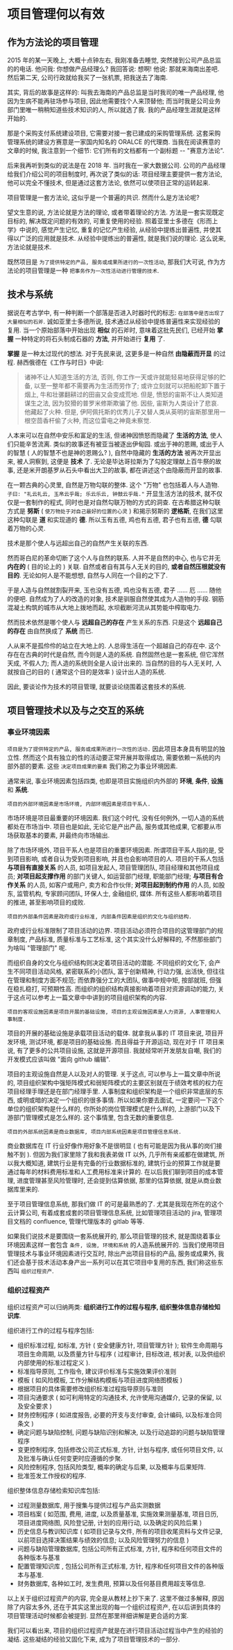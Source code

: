 # 项目管理何以有效

## 作为方法论的项目管理

2015 年的某一天晚上, 大概十点钟左右, 我刚准备去睡觉, 突然接到公司产品总监的的电话. 他问我: 你想做产品经理么? 我回答说: 想啊! 他说: 那就来海南出差吧. 然后第二天, 公司行政就给我买了一张机票, 把我送去了海南. 

其实, 背后的故事是这样的: 叫我去海南的产品总监是当时我司的唯一产品经理, 他因为生病不能再驻场参与项目, 因此他需要找个人来顶替他; 而当时我是公司业务部门里唯一稍稍知道些技术知识的人, 所以就选了我. 我的产品经理生涯就是这样开始的.

那是个采购支付系统建设项目, 它需要对接一套已建成的采购管理系统. 这套采购管理系统的建设方赛意是一家国内知名的 ORALCE 的代理商. 当我在阅读赛意的文章的时候, 我注意到一个细节: 它们所有的文档都有一个副标题 -- "赛意方法论".

后来我再听到类似的说法是在 2018 年. 当时我在一家大数据公司. 公司的产品经理给我们介绍公司的项目制度时, 再次说了类似的话: 项目经理主要提供一套方法论, 他可以完全不懂技术, 但是通过这套方法论, 依然可以使项目正常的运转起来.

项目管理是一套方法论, 这似乎是一个普遍的共识. 然而什么是方法论呢?

望文生意的说, 方法论就是方法的理论, 或者带着理论的方法. 方法是一套实现既定目标的, 解决既定问题的有效的, 可重复使用的经验. 照着亚里士多德在《形而上学》中说的, 感觉产生记忆, 重复的记忆产生经验, 从经验中提练出普遍性, 并使其得以广泛的应用就是技术. 从经验中提练出的普遍性, 就是我们说的理论. 这么说来, 方法论就是技术.

既然项目是 `为了提供特定的产品, 服务或成果所进行的一次性活动`, 那我们大可说, 作为方法论的项目管理是一种 `把事务作为一次性活动进行管理的技术`.

## 技术与系统

据说在考古学中, 有一种判断一个部落是否进入时器时代的标志: `在部落中是否出现了大量相似的石斧`. 诚如亚里士多德所说, 技术通过从经验中提练普遍性来实现经验的复用. 当一个原始部落中开始出现 **相似** 的石斧时, 意味着这批先民们, 已经开始 **掌握** 一种特定的将石头制成石器的 **方法**, 并开始进行 **复用** 了.

**掌握** 是一种太过现代的想法. 对于先民来说, 这更多是一种自然 **由隐蔽而开显** 的过程. 赫西俄德在《工作与时日》中说:

> 诸神不让人知道生活的方法, 否则, 你工作一天或许就能轻易地获得足够的贮备, 以至一整年都不需要再为生活而劳作了; 或许立刻就可以把船舵卸下置于烟上, 牛和壮骡翻耕过的田亩又会变成荒地. 但是, 愤怒的宙斯不让人类知道谋生之法, 因为狡猾的普罗米修斯欺骗了他. 因些, 宙斯为人类设计了悲哀. 他藏起了火种. 但是, 伊阿佩托斯的优秀儿子又替人类从英明的宙斯那里用一根空茴香杆偷了火种, 而这位雷电之神竟未察觉.

人本来可以在自然中安乐和富足的生活, 但诸神因愤怒而隐藏了 **生活的方法**, 使人们只能辛苦流离. 类似的故事还有被亚当被逐出伊甸园. 或出于神的恩赐, 或出于人的智慧 ( 人的智慧不也是神的恩赐么? ), 自然中隐藏的 **生活的方法** 被再次开显出来, 被人洞察到, 这便是 **技术** 了. 无论是毕达哥拉斯为了勾股定理献上百牛祭的故事, 还是米开朗基罗从石头中看出大卫的故事, 都在讲述这个由隐蔽而开显的故事.

在一颗古典的心灵里, 自然是万物勾联的整体. 这个 "万物" 也包括着人与人造物. `子曰: "礼云礼云, 玉帛云乎哉; 乐云乐云, 钟鼓云乎哉."` 开显生活方法的技术, 就不仅仅是一套制作的程式, 同时也是对自然勾联万物的方式的洞查. 在古希腊这种勾联方式是 **努斯** ( `使万物处于对自己最好的位置的心灵` ) 和揭示努斯的 **逻格斯**, 在我们这里这种勾联是 **道** 和实现道的 **德**. 所以玉有五德, 鸡也有五德, 君子也有五德, **德** 勾联着万物的心灵.

技术是那个使人与远超出自己的自然产生关联的东西.

然而哥白尼的革命切断了这个人与自然的联系. 人并不是自然的中心, 也与它并无 **内在的** ( 目的论上的 ) 关联. 自然或者自有其与人无关的目的, **或者自然压根就没有目的**. 无论如何人是不能想想, 自然与人同在一个目的之下了.

于是人造与自然就割裂开来, 玉也没有五德, 鸡也没有五德, 君子 ...... 厄 ...... 随他的便吧. 自然成为了人的改造的对象, 技术是驯服自然使其成为人造物的手段. 钢筋混凝土构筑的城市从大地上拨地而起, 水坝截断河流从其势能中榨取电力.

然而技术依然是哪个使人与 **远超自己的存在** 产生关系的东西. 只是这个 **远超自己的存在** 由自然换成了 **系统** 而已.

人从来不是孤伶伶的站立在大地上的. 人总得生活在一个超越自己的存在中. 这个存在在古典的时代是自然, 而今则是人造的系统. 自然固然也是一套系统, 但它浑然天成, 不假人力; 而人造的系统则全是人设计出来的. 当自然的目的与人无关时, 人就按自己的目的 ( 通常这个目的是效率 ) 设计出人造的系统. 

因此, 要谈论作为技术的项目管理, 就要谈论绕围着这套技术的系统.

## 项目管理技术以及与之交互的系统

### 事业环境因素

`项目是为了提供特定的产品, 服务或成果所进行一次性的活动.` 因此项目本身具有明显的独立性. 然而这个具有独立的性的活动要正常开展并取得成功, 需要依赖一系统的内部外部的要素. 这些 `决定项目成果的要素` 我们称之为事业环境因素.

通常来说, 事业环境因素包括四类, 也即是项目实施组织内外部的 **环境**, **条件**, **设施** 和 **系统**.

`项目的外部环境因素是市场环境, 内部环境因素是项目干系人.`

市场环境是项目最重要的环境因素. 我们这个时代, 没有任何例外, 一切人造的系统都处在市场当中. 项目也是如此, 无论它是产出产品, 服务或其他成果, 它都要从市场获取基本的要素, 并最终向市场输出. 

除了市场环境外, 项目干系人也是项目的重要环境因素. 所谓项目干系人指的是, 受到项目影响, 或者自认为受到项目影响, 并且也会影响项目的人. 项目的干系人包括 **与项目有直接关系** 的人员, 如项目发起人, 项目管理团队, 项目经理和其他项目成员;  **对项目起支撑作用** 的部门关键人, 如运营部门经理, 职能部门经理; **与项目有合作关系** 的人员, 如客户或用户, 卖方和合作伙伴; **对项目起到制约作用** 的人员, 如股东, 监管机构, 专家顾问团队, 环保人士, 金融组织, 媒体. 所有这些人都影响着项目的推进, 甚至影响项目的成败.

`项目的外部条件因素是政府或行业标准, 内部条件因素是组织的文化与组织结构.`

政府或行业标准限制了项目活动的边界. 项目活动必须符合项目的这管理部门的规章制度, 产品标准, 质量标准与工艺标准, 这个其实没什么好解释的, 不然那些部门为啥叫 "管理部门" 呢.

而组织自身的文化与组织结构则决定着项目活动的潜能. 不同组织的文化下, 会产生不同项目活动风格, 紧密联系的小团队, 富于创新精神, 行动力强, 出活快, 但往往在管理和制度方面不规范; 而依靠强分工的大团队, 做事中规中矩, 按部就班, 但强在稳扎稳打, 可预期性高. 而组织的组织结构真接影响着项目对资源调动的能力, 关于这点可以参考上一篇文章中中讲到的项目组织架构的内容.

`项目的客观设施因素是项目开展的基础设施, 项目的主观设施因素是人力资源, 人事管理和人事制度.`

项目的开展的基础设施是承载项目活动的载体. 就拿我从事的 IT 项目来说, 项目开发环境, 测试环境, 都是项目的基础设施. 而且得益于开源运动, 现在对于 IT 项目来说, 有了更多的公共项目设施, 这就是开源项目. 我就经常听开发朋友自嘲, 我们的开发模式应该叫做 "面向 github 编辑".

项目的主观设施自然是人以及对人的管理. 关于这点, 可以参与上一篇文章中所说的, 项目组织架构中强矩阵模式和弱矩阵模式的主要区别就在于绩效考核的权力在项目经理手理还是在部门经理手里. 人事制度和组织架构是一个组织非常底层的东西, 或明或暗的决定一个组织的很多事情. 所以如果你要去面试, 一定要问一下这个单位的组织架构是什么样的, 你所处的岗位管理模式是什么样的, 上游部门以及下游部门管理模式是怎么样的. 这个事情里, 包含无数的重要信息.

`项目的外部系统因素是商业数据库, 项目内部系统因素是项目管理信息系统.`

商业数据库在 IT 行业好像作用好象不是很明显 ( 也有可能是因为我从事的岗们接触不到 ). 但因为我们家里除了我和我表弟做 IT 以外, 几乎所有亲戚都在做建筑, 所以我大概知道, 建筑行业是有完备的行业数据标准的, 建筑行业的预算工作就是要通过每年的材料费用标准和人工费用标准来计算的. 在以后我们聊到项目的成本管理, 进度管理甚至风险管理时, 还会提到估算依据, 那里的估算依据, 就是从商业数据库里来的.

至于项目管理信息系统, 那我们做 IT 的可是最熟悉的了. 尤其是我现在所在的这个云计算公司, 有着成套成套的项目管理信息系统, 比如管理项目活动的 jira, 管理项目文档的 confluence, 管理代理版本的 gitlab 等等. 

如果我们说技术是要围绕一套系统展开的, 那么项目管理的技术, 就是围绕着事业环境因素这样一套包含 `条件, 设施, 环境和系统` 的人造系统展开的. 当我们使用项目管理技术与事业环境因素进行交互时, 除出产出项目目标的产品, 服务或成果外, 我们还会基于技术活动本身产出一系列可以在其它项目中复用的东西, 我们称这些东西叫 `组织过程资产`.

### 组织过程资产

组织过程资产可以归纳两类: **组织进行工作的过程与程序, 组织整体信息存储检知识库**.

组织进行工作的过程与程序包括:

* 组织标准过程, 如标准, 方针 ( 安全健康方针, 项目管理方针 ); 软件生命周期与项目生命周期, 以及质量方针与程序 ( 过程审计, 目标改进, 核对表, 以及供组织内部使用的标准过程定义 ).
* 标准指导原则, 工作指令, 建议评价标准与实施效果评价准则
* 模板 ( 如风险模板, 工作分解结构模板与项目进度网络图模板 )
* 根据项目的具体需要修改组织标准过程指导原则与准则
* 项目沟通要求 ( 如可利用特定的沟通技术, 允许使用沟通媒介, 记录的保留, 以及安全要求 )
* 财务控制程序 ( 如进度报告, 必要的开支与支付审查, 会计编码, 以及标准合同条文 )
* 确定问题与缺陷控制, 问题与缺陷识别和解决, 以及行动追踪的问题与缺陷管理程序
* 变更控制程序, 包括修改公司正式标准, 方针, 计划与程序, 或任何项目文件, 以及批准与确认任何变更时应遵循的步聚.
* 风险控制程序, 包括风险类型, 概率的确定与后果, 以及概率与后果矩阵.
* 批准签发工作授权的程序.

组织整体信息存储检索知识库包括:

* 过程测量数据库, 用于搜集与提供过程与产品实测数据
* 项目档案 ( 如范围, 费用, 进度, 以及质量基准, 实施效果测量基准, 项目日历, 项目进度网络图, 风险登记册, 计划的应用行动, 以及确定的风险后果 )
* 历史信息与教训知识库 ( 如项目记录与文件, 所有的项目收尾资料与文件记录, 以前项目选择决策结果与绩效的信息; 以及风险管理努力的信息 )
* 问题与缺陷管理数据库, 包括公司所有正式标准, 方针, 程序和任何项目文件的各种版本与基准
* 配置管理知识库 , 包括公司所有正式标准, 方针, 程序和任何项目文件的各种版本与基准.
* 财务数据库, 各种如工时, 发生费用, 预算以及任何基目费用超支等信息.

以上关于组织过程资产的内容, 完全是从教材上抄下来了. 这里不做过多解释, 原因除了内容太多外, 还在于其实这里出现的每一个组织过程资产, 在以后讲到具体的项目管理活动时候都会被提到. 显然在那里祥细讲解是更合适的方案.

我们可以看出来, 项目的组织过程资产就是在进行项目活动过程当中产生的经验的凝结. 这些凝结的经验又固化下来, 成为了项目管理技术的一部分.


















